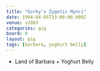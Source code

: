 ```yaml
---
title: "Gorky's Zygotic Mynci"
date: 1994-04-05T23:00:00.000Z
venue: v2083
categories: gig
board: 8
layout: gig
tags: [barbara, yoghurt belly]
---
```

+ Land of Barbara + Yoghurt Belly